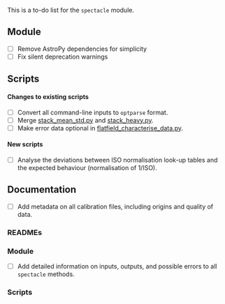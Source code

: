 This is a to-do list for the `spectacle` module.

## Module

- [ ] Remove AstroPy dependencies for simplicity
- [ ] Fix silent deprecation warnings

## Scripts

#### Changes to existing scripts
- [ ] Convert all command-line inputs to `optparse` format.
- [ ] Merge [stack_mean_std.py](tools/stack_mean_std.py) and [stack_heavy.py](tools/stack_heavy.py).
- [ ] Make error data optional in [flatfield_characterise_data.py](analysis/flatfield_characterise_data.py).

#### New scripts
- [ ] Analyse the deviations between ISO normalisation look-up tables and the expected behaviour (normalisation of 1/ISO).

## Documentation

- [ ] Add metadata on all calibration files, including origins and quality of data.

### READMEs

### Module

- [ ] Add detailed information on inputs, outputs, and possible errors to all `spectacle` methods.

### Scripts

